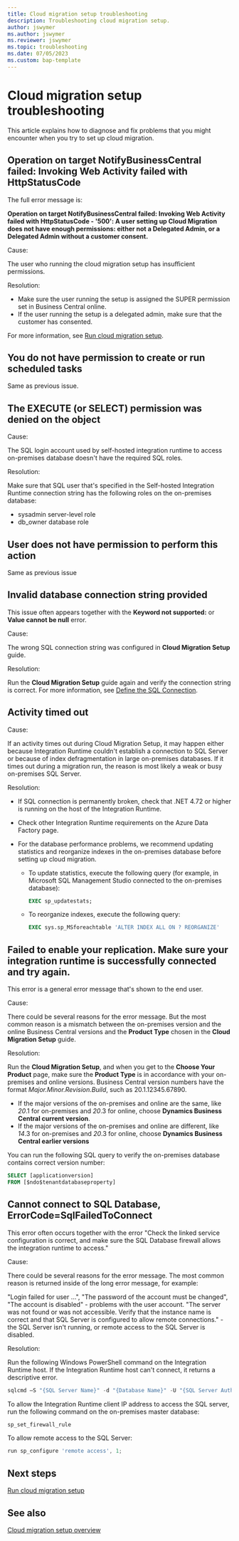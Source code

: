 ```yaml
---
title: Cloud migration setup troubleshooting
description: Troubleshooting cloud migration setup.
author: jswymer
ms.author: jswymer 
ms.reviewer: jswymer
ms.topic: troubleshooting 
ms.date: 07/05/2023
ms.custom: bap-template
---
```


# Cloud migration setup troubleshooting

This article explains how to diagnose and fix problems that you might encounter when you try to set up cloud migration.

## Operation on target NotifyBusinessCentral failed: Invoking Web Activity failed with HttpStatusCode

The full error message is:

**Operation on target NotifyBusinessCentral failed: Invoking Web Activity failed with HttpStatusCode - '500': A user setting up Cloud Migration does not have enough permissions: either not a Delegated Admin, or a Delegated Admin without a customer consent.**

Cause:

The user who running the cloud migration setup has insufficient permissions.

Resolution:

- Make sure the user running the setup is assigned the SUPER permission set in Business Central online. 
- If the user running the setup is a delegated admin, make sure that the customer has consented.

For more information, see [Run cloud migration setup](migration-setup.md#about-delegated-administrators).

## You do not have permission to create or run scheduled tasks

Same as previous issue.

## The EXECUTE (or SELECT) permission was denied on the object

Cause:

The SQL login account used by self-hosted integration runtime to access on-premises database doesn't have the required SQL roles.

Resolution:

Make sure that SQL user that's specified in the Self-hosted Integration Runtime connection string has the following roles on the on-premises database:

- sysadmin server-level role
- db_owner database role

## User does not have permission to perform this action

Same as previous issue

## Invalid database connection string provided

This issue often appears together with the **Keyword not supported:**  or  **Value cannot be null** error.

Cause:

The wrong SQL connection string was configured in **Cloud Migration Setup** guide.

Resolution:

Run the **Cloud Migration Setup** guide again and verify the connection string is correct. For more information, see [Define the SQL Connection](migration-setup.md#sql).

## Activity timed out

Cause:

If an activity times out during Cloud Migration Setup, it may happen either because Integration Runtime couldn't establish a connection to SQL Server or because of index defragmentation in large on-premises databases. If it times out during a migration run, the reason is most likely a weak or busy on-premises SQL Server.

Resolution:

- If SQL connection is permanently broken, check that .NET 4.72 or higher is running on the host of the Integration Runtime.
- Check other Integration Runtime requirements on the Azure Data Factory page. 
- For the database performance problems, we recommend updating statistics and reorganize indexes in the on-premises database before setting up cloud migration.

  - To update statistics, execute the following query (for example, in Microsoft SQL Management Studio connected to the on-premises database):

    ```sql
    EXEC sp_updatestats;
    ```

  - To reorganize indexes, execute the following query:

    ```sql
    EXEC sys.sp_MSforeachtable 'ALTER INDEX ALL ON ? REORGANIZE'
    ```

## Failed to enable your replication. Make sure your integration runtime is successfully connected and try again.

This error is a general error message that's shown to the end user.

Cause:

There could be several reasons for the error message. But the most common reason is a mismatch between the on-premises version and the online Business Central versions and the **Product Type** chosen in the **Cloud Migration Setup** guide.

Resolution:

Run the **Cloud Migration Setup**, and when you get to the **Choose Your Product** page, make sure the **Product Type** is in accordance with your on-premises and online versions. Business Central version numbers have the format *Major.Minor.Revision.Build*, such as 20.1.12345.67890.

- If the major versions of the on-premises and online are the same, like *20*.1 for on-premises and *20*.3 for online, choose **Dynamics Business Central current version**. 
- If the major versions of the on-premises and online are different, like *14*.3  for on-premises and *20*.3  for online, choose **Dynamics Business Central earlier versions**

You can run the following SQL query to verify the on-premises database contains correct version number:

```sql
SELECT [applicationversion]
FROM [$ndo$tenantdatabaseproperty]
```

## Cannot connect to SQL Database, ErrorCode=SqlFailedToConnect

This error often occurs together with the error "Check the linked service configuration is correct, and make sure the SQL Database firewall allows the integration runtime to access."

Cause:

There could be several reasons for the error message. The most common reason is returned inside of the long error message, for example:

"Login failed for user …", "The password of the account must be changed", "The account is disabled" - problems with the user account.
"The server was not found or was not accessible. Verify that the instance name is correct and that SQL Server is configured to allow remote connections." - the SQL Server isn't running, or remote access to the SQL Server is disabled.

Resolution:

Run the following Windows PowerShell command on the Integration Runtime host. If the Integration Runtime host can't connect, it returns a descriptive error.

```powershell
sqlcmd –S "{SQL Server Name}" -d "{Database Name}" -U "{SQL Server Authenticated User Name}" -P "{PlaceholderSQLServerAuthenticatedPassword}" -Q 'select * from [dbo].[Intelligent Cloud]'
```

To allow the Integration Runtime client IP address to access the SQL server, run the following command on the on-premises master database:

```powershell
sp_set_firewall_rule
```

To allow remote access to the SQL Server:

```powershell
run sp_configure 'remote access', 1; 
```

<!--## Could not find the self-hosted integration runtime. Please ensure the self-hosted integration runtime is running and connected.-->

## Next steps

[Run cloud migration setup](migration-setup.md)

## See also

[Cloud migration setup overview](migration-setup-overview.md)  
